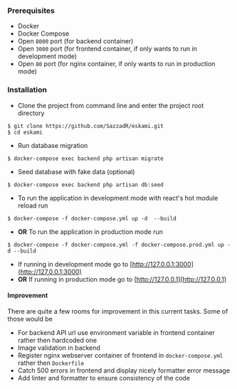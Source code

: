 ### Prerequisites
- Docker
- Docker Compose
- Open `8000` port (for backend container)
- Open `3000` port (for frontend container, if only wants to run in development mode)
- Open `80` port (for nginx container, if only wants to run in production mode)

### Installation
- Clone the project from command line and enter the project root directory
```
$ git clone https://github.com/SazzadR/eskami.git
$ cd eskami
```
- Run database migration
```
$ docker-compose exec backend php artisan migrate
```
- Seed database with fake data (optional)
```
$ docker-compose exec backend php artisan db:seed
```
- To run the application in development mode with react's hot module reload run
```
$ docker-compose -f docker-compose.yml up -d  --build
```
- **OR** To run the application in production mode run
```
$ docker-compose -f docker-compose.yml -f docker-compose.prod.yml up -d --build
```
- If running in development mode go to [http://127.0.0.1:3000](http://127.0.0.1:3000)
- **OR** If running in production mode go to [http://127.0.0.1](http://127.0.0.1)

#### Improvement
There are quite a few rooms for improvement in this current tasks. Some of those would be
- For backend API url use environment variable in frontend container rather then hardcoded one
- Image validation in backend
- Register nginx webserver container of frontend in `docker-compose.yml` rather then `Dockerfile`
- Catch 500 errors in frontend and display nicely formatter error message
- Add linter and formatter to ensure consistency of the code
